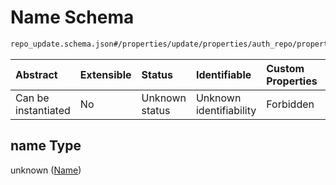 # Name Schema

```txt
repo_update.schema.json#/properties/update/properties/auth_repo/properties/data/properties/name
```



| Abstract            | Extensible | Status         | Identifiable            | Custom Properties | Additional Properties | Access Restrictions | Defined In                                                                        |
| :------------------ | :--------- | :------------- | :---------------------- | :---------------- | :-------------------- | :------------------ | :-------------------------------------------------------------------------------- |
| Can be instantiated | No         | Unknown status | Unknown identifiability | Forbidden         | Allowed               | none                | [repo-update.schema.json*](../out/repo-update.schema.json "open original schema") |

## name Type

unknown ([Name](repo-update-properties-update-data-properties-authentication-rpository-with-update-details-properties-authentication-repository-properties-name.md))
